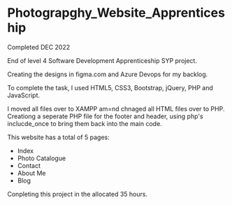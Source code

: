 # Photograpghy_Website_Apprenticeship

Completed DEC 2022

End of level 4 Software Development Apprenticeship SYP project.

Creating the designs in figma.com and Azure Devops for my backlog.

To complete the task, I used HTML5, CSS3, Bootstrap, jQuery, PHP and JavaScript.

I moved all files over to XAMPP am=nd chnaged all HTML files over to PHP. Creationg a seperate PHP file for the footer and header, using php's inclucde_once to bring them back into the main code.

This website has a total of 5 pages:

- Index 
- Photo Catalogue 
- Contact
- About Me
- Blog

Conpleting this project in the allocated 35 hours. 